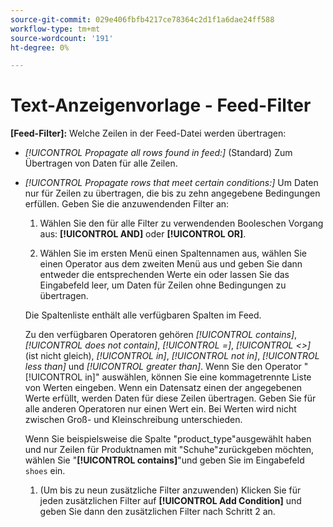 ```yaml
---
source-git-commit: 029e406fbfb4217ce78364c2d1f1a6dae24ff588
workflow-type: tm+mt
source-wordcount: '191'
ht-degree: 0%

---
```

# Text-Anzeigenvorlage - Feed-Filter

**\[Feed-Filter\]:** Welche Zeilen in der Feed-Datei werden übertragen:

* *[!UICONTROL Propagate all rows found in feed:]* (Standard) Zum Übertragen von Daten für alle Zeilen.

* *[!UICONTROL Propagate rows that meet certain conditions:]* Um Daten nur für Zeilen zu übertragen, die bis zu zehn angegebene Bedingungen erfüllen. Geben Sie die anzuwendenden Filter an:

   1. Wählen Sie den für alle Filter zu verwendenden Booleschen Vorgang aus: **[!UICONTROL AND]** oder **[!UICONTROL OR]**.

   1. Wählen Sie im ersten Menü einen Spaltennamen aus, wählen Sie einen Operator aus dem zweiten Menü aus und geben Sie dann entweder die entsprechenden Werte ein oder lassen Sie das Eingabefeld leer, um Daten für Zeilen ohne Bedingungen zu übertragen.

  Die Spaltenliste enthält alle verfügbaren Spalten im Feed.

  Zu den verfügbaren Operatoren gehören *[!UICONTROL contains]*, *[!UICONTROL does not contain]*, *[!UICONTROL =]*, *[!UICONTROL <>]* (ist nicht gleich), *[!UICONTROL in]*, *[!UICONTROL not in]*, *[!UICONTROL less than]* und *[!UICONTROL greater than]*. Wenn Sie den Operator &quot;[!UICONTROL in]&quot; auswählen, können Sie eine kommagetrennte Liste von Werten eingeben. Wenn ein Datensatz einen der angegebenen Werte erfüllt, werden Daten für diese Zeilen übertragen. Geben Sie für alle anderen Operatoren nur einen Wert ein. Bei Werten wird nicht zwischen Groß- und Kleinschreibung unterschieden.

  Wenn Sie beispielsweise die Spalte &quot;product_type&quot;ausgewählt haben und nur Zeilen für Produktnamen mit &quot;Schuhe&quot;zurückgeben möchten, wählen Sie &quot;**[!UICONTROL contains]**&quot;und geben Sie im Eingabefeld `shoes` ein.

   1. (Um bis zu neun zusätzliche Filter anzuwenden) Klicken Sie für jeden zusätzlichen Filter auf **[!UICONTROL Add Condition]** und geben Sie dann den zusätzlichen Filter nach Schritt 2 an.
